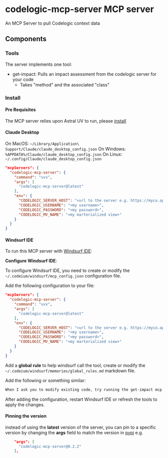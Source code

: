 # codelogic-mcp-server MCP server

An MCP Server to pull Codelogic context data

## Components

### Tools

The server implements one tool:

- get-impact: Pulls an impact assessment from the codelogic server for your code
  - Takes "method" and the associated "class"

### Install

#### Pre Requisites

The MCP server relies upon Astral UV to run, please [install](https://docs.astral.sh/uv/getting-started/installation/)

#### Claude Desktop

On MacOS: `~/Library/Application\ Support/Claude/claude_desktop_config.json`
On Windows: `%APPDATA%/Claude/claude_desktop_config.json`
On Linux: `~/.config/Claude/claude_desktop_config.json`

```json
"mcpServers": {
  "codelogic-mcp-server": {
    "command": "uvx",
    "args": [
      "codelogic-mcp-server@latest"
    ],
    "env": {
      "CODELOGIC_SERVER_HOST": "<url to the server e.g. https://myco.app.codelogic.com>",
      "CODELOGIC_USERNAME": "<my username>",
      "CODELOGIC_PASSWORD": "<my password>",
      "CODELOGIC_MV_NAME": "<my marterialized view>"
    }
  }
}
```

#### Windsurf IDE

To run this MCP server with [Windsurf IDE](https://codeium.com/windsurf):

**Configure Windsurf IDE**:

To configure Windsurf IDE, you need to create or modify the `~/.codeium/windsurf/mcp_config.json` configuration file.

Add the following configuration to your file:

```json
"mcpServers": {
  "codelogic-mcp-server": {
    "command": "uvx",
    "args": [
      "codelogic-mcp-server@latest"
    ],
    "env": {
      "CODELOGIC_SERVER_HOST": "<url to the server e.g. https://myco.app.codelogic.com>",
      "CODELOGIC_USERNAME": "<my username>",
      "CODELOGIC_PASSWORD": "<my password>",
      "CODELOGIC_MV_NAME": "<my marterialized view>"
    }
  }
}
```

Add a **global rule** to help windsurf call the tool, create or modify the `~/.codeium/windsurf/memories/global_rules.md` markdown file.

Add the following or something similar:

```markdown
When I ask you to modify existing code, try running the get-impact mcp tool against the code I've provided and any methods or functions that you are changing.  Make sure the results sent back from the tool are highlighted as impacts for the given method or function.
```

After adding the configuration, restart Windsurf IDE or refresh the tools to apply the changes.

#### Pinning the version

instead of using the **latest** version of the server, you can pin to a specific version by changing the **args** field to match the version in [pypi](https://pypi.org/project/codelogic-mcp-server/) e.g. 

```json
    "args": [
      "codelogic-mcp-server@0.2.2"
    ],
```
